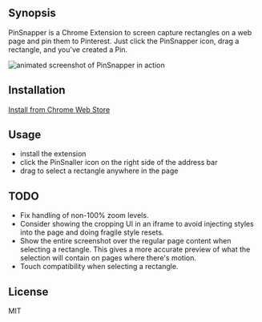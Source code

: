 ## Synopsis

PinSnapper is a Chrome Extension to screen capture rectangles on a web page and pin them to Pinterest.  Just click the PinSnapper icon, drag a rectangle, and you've created a Pin.

![animated screenshot of PinSnapper in action](https://raw.githubusercontent.com/chrisdanford/PinSnapper/master/docs/screenshot.gif)

## Installation

[Install from Chrome Web Store](https://chrome.google.com/webstore/detail/pinsnapper/edamlpocaepmeldjhppnmadaieeoddba)

## Usage

- install the extension
- click the PinSnaller icon on the right side of the address bar
- drag to select a rectangle anywhere in the page

## TODO
- Fix handling of non-100% zoom levels.
- Consider showing the cropping UI in an iframe to avoid injecting styles into the page and doing fragile style resets.
- Show the entire screenshot over the regular page content when selecting a rectangle.  This gives a more accurate preview of what the selection will contain on pages where there's motion.
- Touch compatibility when selecting a rectangle.

## License

MIT
